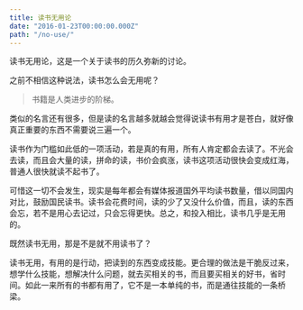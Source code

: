 ```yaml
---
title: 读书无用论
date: "2016-01-23T00:00:00.000Z"
path: "/no-use/"
---
```


读书无用论，这是一个关于读书的历久弥新的讨论。

之前不相信这种说法，读书怎么会无用呢？

> 书籍是人类进步的阶梯。

类似的名言还有很多，但是读的名言越多就越会觉得说读书有用才是苍白，就好像真正重要的东西不需要说三遍一个。

读书作为门槛如此低的一项活动，若是真的有用，所有人肯定都会去读了。不光会去读，而且会大量的读，拼命的读，书价会疯涨，读书这项活动很快会变成红海，普通人很快就读不起书了。

可惜这一切不会发生，现实是每年都会有媒体报道国外平均读书数量，借以同国内对比，鼓励国民读书。读书会花费时间，读的少了又没什么价值，而且，读的东西会忘，若不是用心去记过，只会忘得更快。总之，和投入相比，读书几乎是无用的。

既然读书无用，那是不是就不用读书了？

读书无用，有用的是行动，把读到的东西变成技能。更合理的做法是干脆反过来，想学什么技能，想解决什么问题，就去买相关的书，而且要买相关的好书，省时间。如此一来所有的书都有用了，它不是一本单纯的书，而是通往技能的一条桥梁。
